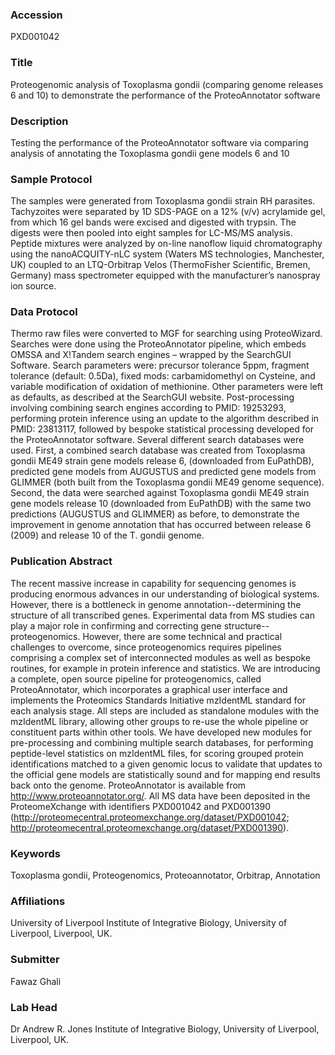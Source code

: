 ### Accession
PXD001042

### Title
Proteogenomic analysis of Toxoplasma gondii (comparing genome releases 6 and 10) to demonstrate the performance of the ProteoAnnotator software

### Description
Testing the performance of the ProteoAnnotator software via comparing analysis of annotating the Toxoplasma gondii gene models 6 and 10

### Sample Protocol
The samples were generated from  Toxoplasma gondii strain RH parasites. Tachyzoites were separated by 1D SDS-PAGE on a 12% (v/v) acrylamide gel, from which 16 gel bands were excised and digested with trypsin. The digests were then pooled into eight samples for LC-MS/MS analysis. Peptide mixtures were analyzed by on-line nanoflow liquid chromatography using the nanoACQUITY-nLC system (Waters MS technologies, Manchester, UK) coupled to an LTQ-Orbitrap Velos (ThermoFisher Scientific, Bremen, Germany) mass spectrometer equipped with the manufacturer’s nanospray ion source.

### Data Protocol
Thermo raw files were converted to MGF for searching using ProteoWizard. Searches were done using the ProteoAnnotator pipeline, which embeds OMSSA and X!Tandem search engines – wrapped by the SearchGUI Software. Search parameters were: precursor tolerance 5ppm, fragment tolerance (default: 0.5Da), fixed mods: carbamidomethyl on Cysteine, and variable modification of oxidation of methionine. Other parameters were left as defaults, as described at the SearchGUI website. Post-processing involving combining search engines according to PMID: 19253293, performing protein inference using an update to the algorithm described in PMID: 23813117, followed by bespoke statistical processing developed for the ProteoAnnotator software. Several different search databases were used. First, a combined search database was created from Toxoplasma gondii ME49 strain gene models release 6, (downloaded from EuPathDB), predicted gene models from AUGUSTUS and predicted gene models from GLIMMER (both built from the Toxoplasma gondii ME49 genome sequence). Second, the data were searched against Toxoplasma gondii ME49 strain gene models release 10 (downloaded from EuPathDB) with the same two predictions (AUGUSTUS and GLIMMER) as before, to demonstrate the improvement in genome annotation that has occurred between release 6 (2009) and release 10 of the T. gondii genome.

### Publication Abstract
The recent massive increase in capability for sequencing genomes is producing enormous advances in our understanding of biological systems. However, there is a bottleneck in genome annotation--determining the structure of all transcribed genes. Experimental data from MS studies can play a major role in confirming and correcting gene structure--proteogenomics. However, there are some technical and practical challenges to overcome, since proteogenomics requires pipelines comprising a complex set of interconnected modules as well as bespoke routines, for example in protein inference and statistics. We are introducing a complete, open source pipeline for proteogenomics, called ProteoAnnotator, which incorporates a graphical user interface and implements the Proteomics Standards Initiative mzIdentML standard for each analysis stage. All steps are included as standalone modules with the mzIdentML library, allowing other groups to re-use the whole pipeline or constituent parts within other tools. We have developed new modules for pre-processing and combining multiple search databases, for performing peptide-level statistics on mzIdentML files, for scoring grouped protein identifications matched to a given genomic locus to validate that updates to the official gene models are statistically sound and for mapping end results back onto the genome. ProteoAnnotator is available from http://www.proteoannotator.org/. All MS data have been deposited in the ProteomeXchange with identifiers PXD001042 and PXD001390 (http://proteomecentral.proteomexchange.org/dataset/PXD001042; http://proteomecentral.proteomexchange.org/dataset/PXD001390).

### Keywords
Toxoplasma gondii, Proteogenomics, Proteoannotator, Orbitrap, Annotation

### Affiliations
University of Liverpool
Institute of Integrative Biology, University of Liverpool, Liverpool, UK.

### Submitter
Fawaz Ghali

### Lab Head
Dr Andrew R. Jones
Institute of Integrative Biology, University of Liverpool, Liverpool, UK.


